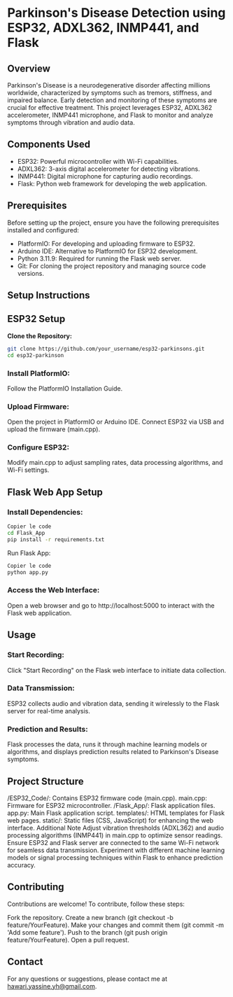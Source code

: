 # Parkinson's Disease Detection using ESP32, ADXL362, INMP441, and Flask

## Overview

Parkinson's Disease is a neurodegenerative disorder affecting millions worldwide, characterized by symptoms such as tremors, stiffness, and impaired balance. Early detection and monitoring of these symptoms are crucial for effective treatment. This project leverages ESP32, ADXL362 accelerometer, INMP441 microphone, and Flask to monitor and analyze symptoms through vibration and audio data.

## Components Used

- ESP32: Powerful microcontroller with Wi-Fi capabilities.
- ADXL362: 3-axis digital accelerometer for detecting vibrations.
- INMP441: Digital microphone for capturing audio recordings.
- Flask: Python web framework for developing the web application.

## Prerequisites

Before setting up the project, ensure you have the following prerequisites installed and configured:

- PlatformIO: For developing and uploading firmware to ESP32.
- Arduino IDE: Alternative to PlatformIO for ESP32 development.
- Python 3.11.9: Required for running the Flask web server.
- Git: For cloning the project repository and managing source code versions.

## Setup Instructions

## ESP32 Setup

 **Clone the Repository:**

   ```bash
   git clone https://github.com/your_username/esp32-parkinsons.git
   cd esp32-parkinson
   ```
### Install PlatformIO:

Follow the PlatformIO Installation Guide.

### Upload Firmware:

Open the project in PlatformIO or Arduino IDE.
Connect ESP32 via USB and upload the firmware (main.cpp).
### Configure ESP32:

Modify main.cpp to adjust sampling rates, data processing algorithms, and Wi-Fi settings.

## Flask Web App Setup
### Install Dependencies:

```bash
Copier le code
cd Flask_App
pip install -r requirements.txt
```
Run Flask App:

```bash
Copier le code
python app.py
```
### Access the Web Interface:

Open a web browser and go to http://localhost:5000 to interact with the Flask web application.

## Usage
### Start Recording:

Click "Start Recording" on the Flask web interface to initiate data collection.

### Data Transmission:

ESP32 collects audio and vibration data, sending it wirelessly to the Flask server for real-time analysis.

### Prediction and Results:

Flask processes the data, runs it through machine learning models or algorithms, and displays prediction results related to Parkinson's Disease symptoms.

## Project Structure
/ESP32_Code/: Contains ESP32 firmware code (main.cpp).
main.cpp: Firmware for ESP32 microcontroller.
/Flask_App/: Flask application files.
app.py: Main Flask application script.
templates/: HTML templates for Flask web pages.
static/: Static files (CSS, JavaScript) for enhancing the web interface.
Additional Note
Adjust vibration thresholds (ADXL362) and audio processing algorithms (INMP441) in main.cpp to optimize sensor readings.
Ensure ESP32 and Flask server are connected to the same Wi-Fi network for seamless data transmission.
Experiment with different machine learning models or signal processing techniques within Flask to enhance prediction accuracy.

## Contributing
Contributions are welcome! To contribute, follow these steps:

Fork the repository.
Create a new branch (git checkout -b feature/YourFeature).
Make your changes and commit them (git commit -m 'Add some feature').
Push to the branch (git push origin feature/YourFeature).
Open a pull request.
## Contact
For any questions or suggestions, please contact me at hawari.yassine.yh@gmail.com.
